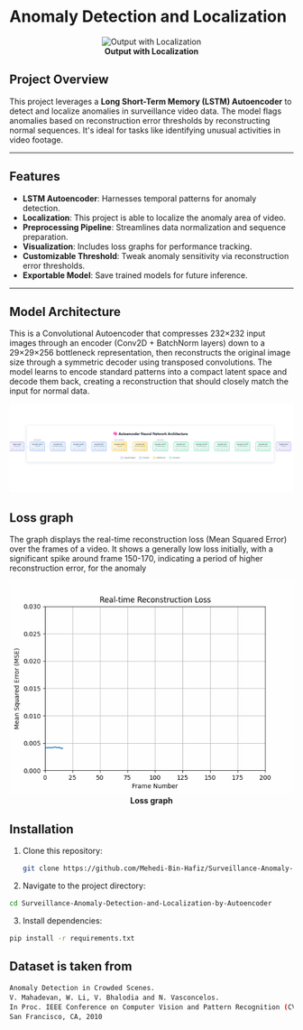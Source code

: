 # Anomaly Detection and Localization


<p align="center">
  <img src="results/output.gif" alt="Output with Localization">
  <br>
  <strong>Output with Localization</strong>
</p>


## Project Overview

This project leverages a **Long Short-Term Memory (LSTM) Autoencoder** to detect and localize anomalies in surveillance video data. The model flags anomalies based on reconstruction error thresholds by reconstructing normal sequences. It's ideal for tasks like identifying unusual activities in video footage.

---

## Features

- **LSTM Autoencoder**: Harnesses temporal patterns for anomaly detection.
- **Localization**: This project is able to localize the anomaly area of video.  
- **Preprocessing Pipeline**: Streamlines data normalization and sequence preparation.
- **Visualization**: Includes loss graphs for performance tracking.
- **Customizable Threshold**: Tweak anomaly sensitivity via reconstruction error thresholds.
- **Exportable Model**: Save trained models for future inference.

---

## Model Architecture
This is a Convolutional Autoencoder that compresses 232×232 input images through an encoder (Conv2D + BatchNorm layers) down to a 29×29×256 bottleneck representation, then reconstructs the original image size through a symmetric decoder using transposed convolutions. The model learns to encode standard patterns into a compact latent space and decode them back, creating a reconstruction that should closely match the input for normal data.

![Model architecture](results/model_architecture.png "Architecture of Autoencoder")

## Loss graph
The graph displays the real-time reconstruction loss (Mean Squared Error) over the frames of a video. It shows a generally low loss initially, with a significant spike around frame 150-170, indicating a period of higher reconstruction error, for the anomaly

<p align="center">
  <img src="results/loss_line.gif" alt="Output with Localization">
  <br>
  <strong>Loss graph</strong>
</p>

## Installation

1. Clone this repository:
   ```bash
   git clone https://github.com/Mehedi-Bin-Hafiz/Surveillance-Anomaly-Detection-and-Localization-by-Autoencoder.git

2. Navigate to the project directory:

```bash
cd Surveillance-Anomaly-Detection-and-Localization-by-Autoencoder

```

3. Install dependencies:

```bash
pip install -r requirements.txt

```

## Dataset is taken from

```bash
Anomaly Detection in Crowded Scenes.
V. Mahadevan, W. Li, V. Bhalodia and N. Vasconcelos.
In Proc. IEEE Conference on Computer Vision and Pattern Recognition (CVPR), 
San Francisco, CA, 2010
```